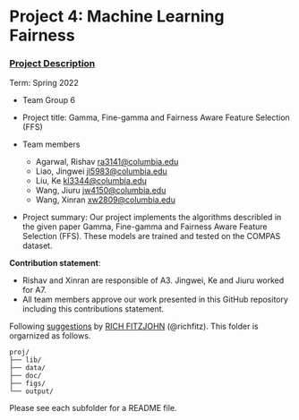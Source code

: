 # Project 4: Machine Learning Fairness

### [Project Description](doc/project4_desc.md)

Term: Spring 2022

+ Team Group 6
+ Project title: Gamma, Fine-gamma and Fairness Aware Feature Selection (FFS)
+ Team members
	+ Agarwal, Rishav ra3141@columbia.edu
	+ Liao, Jingwei jl5983@columbia.edu
	+ Liu, Ke kl3344@columbia.edu
	+ Wang, Jiuru jw4150@columbia.edu
	+ Wang, Xinran xw2809@columbia.edu

+ Project summary: Our project implements the algorithms describled in the given paper Gamma, Fine-gamma and Fairness Aware Feature Selection (FFS). These models are trained and tested on the COMPAS dataset.
	
**Contribution statement**: 
+ Rishav and Xinran are responsible of A3. Jingwei, Ke and Jiuru worked for A7. 
+ All team members approve our work presented in this GitHub repository including this contributions statement. 

Following [suggestions](http://nicercode.github.io/blog/2013-04-05-projects/) by [RICH FITZJOHN](http://nicercode.github.io/about/#Team) (@richfitz). This folder is orgarnized as follows.

```
proj/
├── lib/
├── data/
├── doc/
├── figs/
└── output/
```

Please see each subfolder for a README file.
